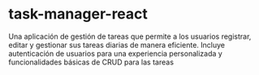 # task-manager-react
Una aplicación de gestión de tareas que permite a los usuarios registrar, editar y gestionar sus tareas diarias de manera eficiente. Incluye autenticación de usuarios para una experiencia personalizada y funcionalidades básicas de CRUD para las tareas
